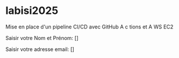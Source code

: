 # labisi2025
Mise en place d'un pipeline CI/CD avec GitHub A c tions et A WS EC2 

Saisir votre Nom et Prénom: []

Saisir votre adresse email: []
